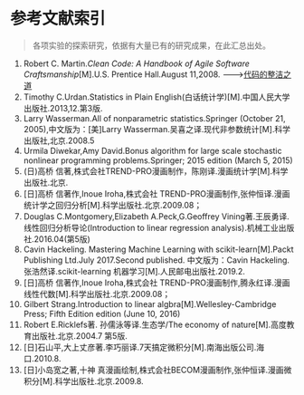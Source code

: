 # 参考文献索引
> 各项实验的探索研究，依据有大量已有的研究成果，在此汇总出处。

1. Robert C. Martin.<em>Clean Code: A Handbook of Agile Software Craftsmanship</em>[M].U.S. Prentice Hall.August 11,2008. --->[代码的整洁之道](./markdown/cleanCode.md)
2. Timothy C.Urdan.Statistics in Plain English(白话统计学)[M].中国人民大学出版社.2013,12.第3版.
3. Larry Wasserman.All of nonparametric statistics.Springer (October 21, 2005),中文版为：[美]Larry Wasserman.吴喜之译.现代非参数统计[M].科学出版社,北京.2008.5
4. Urmila Diwekar,Amy David.Bonus algorithm for large scale stochastic nonlinear programming problems.Springer; 2015 edition (March 5, 2015)
5. (日)高桥 信著,株式会社TREND-PRO漫画制作，陈刚译.漫画统计学[M].科学出版社.北京.
6. [日]高桥 信著作,Inoue Iroha,株式会社 TREND-PRO漫画制作,张仲恒译.漫画统计学之回归分析[M].科学出版社.北京.2009.08；
7. Douglas C.Montgomery,Elizabeth A.Peck,G.Geoffrey Vining著.王辰勇译.线性回归分析导论(Introduction to linear regression analysis).机械工业出版社.2016.04(第5版)
8. Cavin Hackeling. Mastering Machine Learning with scikit-learn[M].Packt Publishing Ltd.July 2017.Second published. 中文版为：Cavin Hackeling.张浩然译.scikit-learning 机器学习[M].人民邮电出版社.2019.2.
9. [日]高桥 信著作,Inoue Iroha,株式会社 TREND-PRO漫画制作,腾永红译.漫画线性代数[M].科学出版社.北京.2009.08；
10. Gilbert Strang.Introduction to linear algbra[M].Wellesley-Cambridge Press; Fifth Edition edition (June 10, 2016)
11. Robert E.Ricklefs著. 孙儒泳等译.生态学/The economy of nature[M].高度教育出版社.北京.2004.7 第5版. 
12. [日]石山平,大上丈彦著.李巧丽译.7天搞定微积分[M].南海出版公司.海口.2010.8.
13. [日]小岛宽之著,十神 真漫画绘制,株式会社BECOM漫画制作,张仲恒译.漫画微积分[M].科学出版社.北京.2009.8.